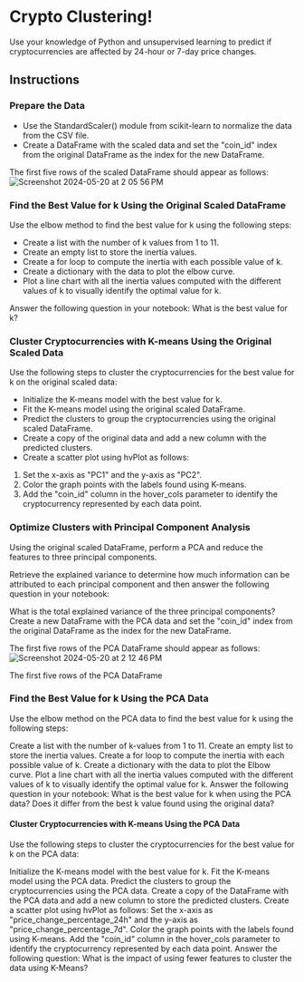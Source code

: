 
# Crypto Clustering! 

Use your knowledge of Python and unsupervised learning to predict if cryptocurrencies are affected by 24-hour or 7-day price changes.


## Instructions

### Prepare the Data
   * Use the StandardScaler() module from scikit-learn to normalize the data from the CSV file.<br/>
   * Create a DataFrame with the scaled data and set the "coin_id" index from the original DataFrame as the index for the new DataFrame.<br/>

The first five rows of the scaled DataFrame should appear as follows:
![Screenshot 2024-05-20 at 2 05 56 PM](https://github.com/AshleyKAnderson/CryptoClustering/assets/151413928/425736b2-38d1-4c59-a1fe-b28418461251)

### Find the Best Value for k Using the Original Scaled DataFrame
Use the elbow method to find the best value for k using the following steps:
   * Create a list with the number of k values from 1 to 11.
   * Create an empty list to store the inertia values.
   * Create a for loop to compute the inertia with each possible value of k.
   * Create a dictionary with the data to plot the elbow curve.
   * Plot a line chart with all the inertia values computed with the different values of k to visually identify the optimal value for k.<br/>
   
Answer the following question in your notebook: What is the best value for k?

### Cluster Cryptocurrencies with K-means Using the Original Scaled Data
Use the following steps to cluster the cryptocurrencies for the best value for k on the original scaled data:

   * Initialize the K-means model with the best value for k.
   * Fit the K-means model using the original scaled DataFrame.
   * Predict the clusters to group the cryptocurrencies using the original scaled DataFrame.
   * Create a copy of the original data and add a new column with the predicted clusters.<br/>
   * Create a scatter plot using hvPlot as follows:
1. Set the x-axis as "PC1" and the y-axis as "PC2".
2. Color the graph points with the labels found using K-means.
3. Add the "coin_id" column in the hover_cols parameter to identify the cryptocurrency represented by each data point.
   
### Optimize Clusters with Principal Component Analysis
Using the original scaled DataFrame, perform a PCA and reduce the features to three principal components.

Retrieve the explained variance to determine how much information can be attributed to each principal component and then answer the following question in your notebook:

What is the total explained variance of the three principal components?
Create a new DataFrame with the PCA data and set the "coin_id" index from the original DataFrame as the index for the new DataFrame.

The first five rows of the PCA DataFrame should appear as follows:
![Screenshot 2024-05-20 at 2 12 46 PM](https://github.com/AshleyKAnderson/CryptoClustering/assets/151413928/e54ab620-f4b3-4437-8e72-a3b1fd1cff64)

The first five rows of the PCA DataFrame

### Find the Best Value for k Using the PCA Data
Use the elbow method on the PCA data to find the best value for k using the following steps:

Create a list with the number of k-values from 1 to 11.
Create an empty list to store the inertia values.
Create a for loop to compute the inertia with each possible value of k.
Create a dictionary with the data to plot the Elbow curve.
Plot a line chart with all the inertia values computed with the different values of k to visually identify the optimal value for k.
Answer the following question in your notebook:
What is the best value for k when using the PCA data?
Does it differ from the best k value found using the original data?
#### Cluster Cryptocurrencies with K-means Using the PCA Data
Use the following steps to cluster the cryptocurrencies for the best value for k on the PCA data:

Initialize the K-means model with the best value for k.
Fit the K-means model using the PCA data.
Predict the clusters to group the cryptocurrencies using the PCA data.
Create a copy of the DataFrame with the PCA data and add a new column to store the predicted clusters.
Create a scatter plot using hvPlot as follows:
Set the x-axis as "price_change_percentage_24h" and the y-axis as "price_change_percentage_7d".
Color the graph points with the labels found using K-means.
Add the "coin_id" column in the hover_cols parameter to identify the cryptocurrency represented by each data point.
Answer the following question:
What is the impact of using fewer features to cluster the data using K-Means?
